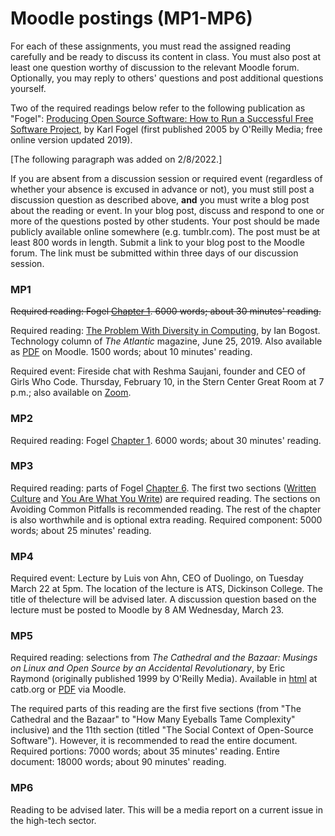 # Moodle postings (MP1-MP6)

For each of these assignments, you must read the assigned reading
carefully and be ready to discuss its content in class. You must also
post at least one question worthy of discussion to the relevant Moodle
forum. Optionally, you may reply to others' questions and post
additional questions yourself.

Two of the required readings below refer to the following publication
as "Fogel": [Producing Open Source Software: How to Run a Successful
Free Software Project](https://producingoss.com/), by Karl Fogel
(first published 2005 by O'Reilly Media; free online version updated
2019).

[The following paragraph was added on 2/8/2022.]

If you are absent from a discussion session or required event
(regardless of whether your absence is excused in advance or not), you
must still post a discussion question as described above, **and** you
must write a blog post about the reading or event. In your blog post,
discuss and respond to one or more of the questions posted by other
students. Your post should be made publicly available online somewhere
(e.g. tumblr.com). The post must be at least 800 words in
length. Submit a link to your blog post to the Moodle forum. The link
must be submitted within three days of our discussion session.

### MP1

~~Required reading: Fogel [Chapter
1](https://producingoss.com/en/introduction.html). 6000 words; about
30 minutes' reading.~~

Required reading: [The Problem With Diversity in
Computing](https://www.theatlantic.com/technology/archive/2019/06/tech-computers-are-bigger-problem-diversity/592456),
by Ian Bogost. Technology column of _The Atlantic_ magazine, June 25,
2019. Also available as
      [PDF](https://lms.dickinson.edu/mod/resource/view.php?id=1069155)
      on Moodle. 1500 words; about 10 minutes' reading.

Required event: Fireside chat with Reshma Saujani, founder and CEO of
Girls Who Code. Thursday, February 10, in the Stern Center Great Room
at 7 p.m.; also available on
[Zoom](https://lms.dickinson.edu/mod/page/view.php?id=1087204).

### MP2

Required reading: Fogel [Chapter
1](https://producingoss.com/en/introduction.html). 6000 words; about
30 minutes' reading.


### MP3

Required reading: parts of Fogel [Chapter
6](https://producingoss.com/en/communications.html). The first two
sections ([Written
Culture](https://producingoss.com/en/communications.html#written-culture)
and [You Are What You
Write](https://producingoss.com/en/you-are-what-you-write.html)) are
required reading. The sections on Avoiding Common Pitfalls is
recommended reading. The rest of the chapter is also worthwhile and is
optional extra reading.  Required component: 5000 words; about 25
minutes' reading.
	  
### MP4

Required event: Lecture by Luis von Ahn, CEO of Duolingo, on Tuesday
March 22 at 5pm. The location of the lecture is ATS, Dickinson
College. The title of thelecture will be advised later. A discussion
question based on the lecture must be posted to Moodle by 8 AM
Wednesday, March 23.

### MP5

Required reading: selections from _The Cathedral and the Bazaar: Musings on Linux and Open Source by an Accidental Revolutionary_, by Eric Raymond (originally published 1999 by O'Reilly Media). Available in [html](http://www.catb.org/~esr/writings/cathedral-bazaar/cathedral-bazaar/) at catb.org or [PDF](https://lms.dickinson.edu/mod/resource/view.php?id=1069160) via Moodle. 

The required parts of this reading are the first five sections (from
"The Cathedral and the Bazaar" to "How Many Eyeballs Tame Complexity"
inclusive) and the 11th section (titled "The Social Context of
Open-Source Software"). However, it is recommended to read the entire
document. Required portions: 7000 words; about 35 minutes' reading. Entire document: 18000 words; about 90 minutes' reading.

### MP6

Reading to be advised later. This will be a media report on a current
issue in the high-tech sector.

